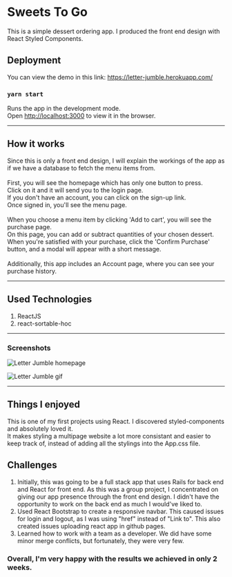 # Sweets To Go
This is a simple dessert ordering app. 
I produced the front end design with React Styled Components.

## Deployment
You can view the demo in this link:
https://letter-jumble.herokuapp.com/

### `yarn start`

Runs the app in the development mode.<br />
Open [http://localhost:3000](http://localhost:3000) to view it in the browser.

---

## How it works
Since this is only a front end design, I will explain the workings of the app 
as if we have a database to fetch the menu items from.
<br><br>
First, you will see the homepage which has only one button to press.<br>
Click on it and it will send you to the login page.<br>
If you don't have an account, you can click on the sign-up link.<br>
Once signed in, you'll see the menu page.
<br><br>
When you choose a menu item by clicking 'Add to cart', you will see the purchase page.<br>
On this page, you can add or subtract quantities of your chosen dessert. 
When you're satisfied with your purchase, click the 'Confirm Purchase'
button, and a modal will appear with a short message.<br>
<br>
Additionally, this app includes an Account page, 
where you can see your purchase history.

---

## Used Technologies

1) ReactJS
2) react-sortable-hoc

---

### Screenshots

![Letter Jumble homepage](https://lillianluzinsky.github.io/website/images/Jumble/JumbleGame.png)

![Letter Jumble gif](https://lillianluzinsky.github.io/website/images/Jumble/Jumble.gif)

---

## Things I enjoyed

This is one of my first projects using React. I discovered styled-components and 
absolutely loved it. <br>
It makes styling a multipage website a lot more consistant 
and easier to keep track of, instead of adding all the stylings into the App.css file.

## Challenges

1) Initially, this was going to be a full stack app that uses 
Rails for back end and React for front end. As this was a group project,
I concentrated on giving our app presence through the front end design.
I didn't have the opportunity to work on the back end as much I would've liked to.
2) Used React Bootstrap to create a responsive navbar.
This caused issues for login and logout, as I was using "href" instead of "Link to".
This also created issues uploading react app in github pages.
3) Learned how to work with a team as a developer. We did have some minor
merge conflicts, but fortunately, they were very few.

### Overall, I'm very happy with the results we achieved in only 2 weeks.